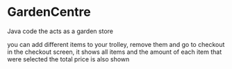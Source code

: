 # GardenCentre
Java code the acts as a garden store


you can add different items to your trolley, remove them and go to checkout
in the checkout screen, it shows all items and the amount of each item that were selected 
the total price is also shown
